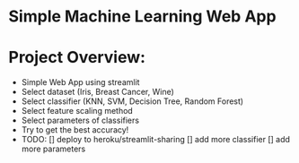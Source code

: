 # Simple Machine Learning Web App

# Project Overview:
* Simple Web App using streamlit
* Select dataset (Iris, Breast Cancer, Wine)
* Select classifier (KNN, SVM, Decision Tree, Random Forest)
* Select feature scaling method
* Select parameters of classifiers
* Try to get the best accuracy!
* TODO: [] deploy to heroku/streamlit-sharing
        [] add more classifier
        [] add more parameters
        
![]()
